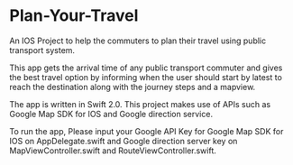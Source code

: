 # Plan-Your-Travel
An IOS Project to help the commuters to plan their travel using public transport system.

This app gets the arrival time of any public transport commuter and gives the best travel option by informing when the user should start by latest to reach the destination along with the journey steps and a mapview.

The app is written in Swift 2.0. This project makes use of APIs such as Google Map SDK for IOS and Google direction service.

To run the app, Please input your Google API Key for Google Map SDK for IOS on AppDelegate.swift and Google direction server key on MapViewController.swift and RouteViewController.swift.

